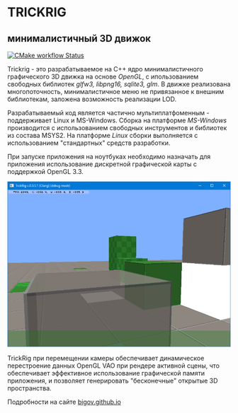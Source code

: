 # TRICKRIG
## минималистичный 3D движок

<a title="CMake status" href="https://github.com/bigov/trickrig/actions?query=workflow%3ACMake"><img alt="CMake workflow Status" src="https://github.com/bigov/trickrig/workflows/CMake/badge.svg"></a>

Trickrig - это разрабатываемое на C++ ядро минималистичного графического 3D движка на основе _OpenGL_, с ипользованием свободных библиотек _glfw3, libpng16, sqlite3, glm_. В движке реализована многопоточность, минималистичное меню не привязанное к внешним библиотекам, заложена возможность реализации LOD.
 
Разрабатываемый код является частично мультиплатфоменным - поддерживает Linux и MS-Windows. Сборка на платформе _MS-Windows_ производится с использованием свободных инструментов и библиотек из состава MSYS2. На платформе _Linux_ сборки выполняется с использованием "стандартных" средств разработки.

При запуске приложения на ноутбуках необходимо назначать для приложения использование дискретной графической карты с поддержкой OpenGL 3.3.

![demo](demo0.png)

TrickRig при перемещении камеры обеспечивает динамическое перестроение данных OpenGL VAO при рендере активной сцены, что обеспечивает эффективное использование графической памяти приложения, и позволяет генерировать "бесконечные" открытые 3D пространства.

Подробности на сайте [bigov.github.io](https://bigov.github.io)
